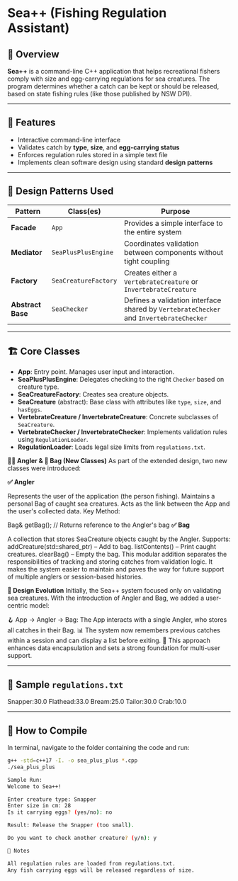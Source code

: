 # Sea++ (Fishing Regulation Assistant)

## 🎣 Overview

**Sea++** is a command-line C++ application that helps recreational fishers comply with size and egg-carrying regulations for sea creatures. The program determines whether a catch can be kept or should be released, based on state fishing rules (like those published by NSW DPI).

---

## 🧰 Features

- Interactive command-line interface  
- Validates catch by **type**, **size**, and **egg-carrying status**  
- Enforces regulation rules stored in a simple text file  
- Implements clean software design using standard **design patterns**

---

## 🧠 Design Patterns Used

| Pattern        | Class(es)                        | Purpose                                                                 |
|----------------|----------------------------------|-------------------------------------------------------------------------|
| **Facade**     | `App`                            | Provides a simple interface to the entire system                        |
| **Mediator**   | `SeaPlusPlusEngine`              | Coordinates validation between components without tight coupling        |
| **Factory**    | `SeaCreatureFactory`             | Creates either a `VertebrateCreature` or `InvertebrateCreature`        |
| **Abstract Base** | `SeaChecker`                  | Defines a validation interface shared by `VertebrateChecker` and `InvertebrateChecker` |

---

## 🏗️ Core Classes

- **App**: Entry point. Manages user input and interaction.
- **SeaPlusPlusEngine**: Delegates checking to the right `Checker` based on creature type.
- **SeaCreatureFactory**: Creates sea creature objects.
- **SeaCreature** (abstract): Base class with attributes like `type`, `size`, and `hasEggs`.
- **VertebrateCreature / InvertebrateCreature**: Concrete subclasses of `SeaCreature`.
- **VertebrateChecker / InvertebrateChecker**: Implements validation rules using `RegulationLoader`.
- **RegulationLoader**: Loads legal size limits from `regulations.txt`.

**🧍‍♂️ Angler & 🧺 Bag (New Classes)**
As part of the extended design, two new classes were introduced:

**✅ Angler**

Represents the user of the application (the person fishing).
Maintains a personal Bag of caught sea creatures.
Acts as the link between the App and the user's collected data.
Key Method:

Bag& getBag();  // Returns reference to the Angler's bag
**✅ Bag**

A collection that stores SeaCreature objects caught by the Angler.
Supports:
addCreature(std::shared_ptr<SeaCreature>) – Add to bag.
listContents() – Print caught creatures.
clearBag() – Empty the bag.
This modular addition separates the responsibilities of tracking and storing catches from validation logic. It makes the system easier to maintain and paves the way for future support of multiple anglers or session-based histories.

**🧩 Design Evolution**
Initially, the Sea++ system focused only on validating sea creatures. With the introduction of Angler and Bag, we added a user-centric model:

🪝 App → Angler → Bag: The App interacts with a single Angler, who stores all catches in their Bag.
📊 The system now remembers previous catches within a session and can display a list before exiting.
🧼 This approach enhances data encapsulation and sets a strong foundation for multi-user support.


---

## 📄 Sample `regulations.txt`
Snapper:30.0 Flathead:33.0 Bream:25.0 Tailor:30.0 Crab:10.0


---

## 🚀 How to Compile

In terminal, navigate to the folder containing the code and run:

```bash
g++ -std=c++17 -I. -o sea_plus_plus *.cpp
./sea_plus_plus

Sample Run:
Welcome to Sea++!

Enter creature type: Snapper
Enter size in cm: 28
Is it carrying eggs? (yes/no): no

Result: Release the Snapper (too small).

Do you want to check another creature? (y/n): y

📝 Notes

All regulation rules are loaded from regulations.txt.
Any fish carrying eggs will be released regardless of size.
